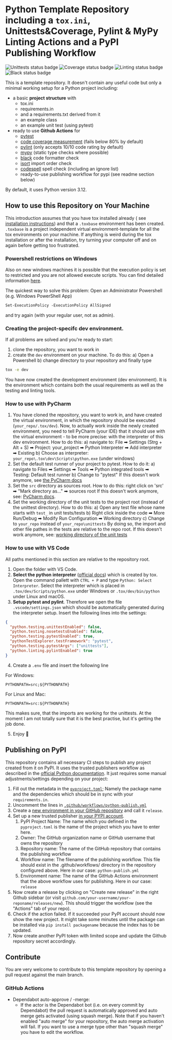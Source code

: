 # Python Template Repository including a `tox.ini`, Unittests&Coverage, Pylint & MyPy Linting Actions and a PyPI Publishing Workflow

<!--- you need to replace the `organization/repo_name` in the status badge URLs --->

![Unittests status badge](https://github.com/Hochfrequenz/python_template_repository/workflows/Unittests/badge.svg)
![Coverage status badge](https://github.com/Hochfrequenz/python_template_repository/workflows/Coverage/badge.svg)
![Linting status badge](https://github.com/Hochfrequenz/python_template_repository/workflows/Linting/badge.svg)
![Black status badge](https://github.com/Hochfrequenz/python_template_repository/workflows/Formatting/badge.svg)

This is a template repository.
It doesn't contain any useful code but only a minimal working setup for a Python project including:

- a basic **project structure** with
  - tox.ini
  - requirements.in
  - and a requirements.txt derived from it
  - an example class
  - an example unit test (using pytest)
- ready to use **Github Actions** for
  - [pytest](https://pytest.org)
  - [code coverage measurement](https://coverage.readthedocs.io) (fails below 80% by default)
  - [pylint](https://pylint.org/) (only accepts 10/10 code rating by default)
  - [mypy](https://github.com/python/mypy) (static type checks where possible)
  - [black](https://github.com/psf/black) code formatter check
  - [isort](https://pycqa.github.io/isort/) import order check
  - [codespell](https://github.com/codespell-project/codespell) spell check (including an ignore list)
  - ready-to-use publishing workflow for pypi (see readme section below)

By default, it uses Python version 3.12.

## How to use this Repository on Your Machine

This introduction assumes that you have tox installed already (
see [installation instructions](https://tox.readthedocs.io/en/latest/installation.html)) and that a `.toxbase` environment
has been created.
`.toxbase` is a project independent virtual environment-template for all the tox environments on your machine. If anything is weird during the tox installation or after the installation, try turning your computer off and on again before getting too frustrated.

### Powershell restrictions on Windows
Also on new windows machines it is possible that the execution policy is set to restricted and you are not allowed execute scripts. You can find detailed information [here](https://learn.microsoft.com/de-de/powershell/module/microsoft.powershell.core/about/about_execution_policies?view=powershell-7.3).

The quickest way to solve this problem: Open an Administrator Powershell (e.g. Windows PowerShell App)
```ps
Set-ExecutionPolicy -ExecutionPolicy AllSigned
```
and try again (with your regular user, not as admin).

### Creating the project-specifc dev environment.
If all problems are solved and you're ready to start: 
   1. clone the repository, you want to work in 
   2. create the `dev` environment on your machine. To do this: 
       a) Open a Powershell
       b) change directory to your repository 
and finally type

```bash
tox -e dev
```

You have now created the development environment (dev environment). It is the environment which contains both the usual requirements as well as the testing and linting tools.

### How to use with PyCharm

1. You have cloned the repository, you want to work in, and have created the virtual environment, in which the repository should be executed (`your_repo/.tox/dev`). Now, to actually work inside the newly created environment, you need to tell PyCharm (your IDE) that it should use with the virtual environment - to be more precise: with the interpreter of this dev environment. How to do this:
a) navigate to: File ➡ Settings (Strg + Alt + S) ➡ Project: your_project ➡ Python Interpreter ➡ Add interpreter ➡ Existing
b) Choose as interpreter: `your_repo\.tox\dev\Scripts\python.exe` (under windows)
2. Set the default test runner of your project to pytest. How to do it:
a) navigate to Files ➡ Settings ➡ Tools ➡ Python integrated tools ➡ Testing: Default test runner
b) Change to "pytest"
If this doesn't work anymore, see [the PyCharm docs](https://www.jetbrains.com/help/pycharm/choosing-your-testing-framework.html)
3. Set the `src` directory as sources root. How to do this:
right click on 'src' ➡ "Mark directory as…" ➡ sources root
If this doesn't work anymore, see: [PyCharm docs](https://www.jetbrains.com/help/pycharm/content-root.html).
4. Set the working directory of the unit tests to the project root (instead of the unittest directory). How to do this:
a) Open any test file whose name starts with `test_` in unit tests/tests
b) Right click inside the code ➡ More Run/Debug ➡ Modify Run Configuration ➡ Working directory
c) Change to `your_repo` instead of `your_repo\unittests`
By doing so, the import and other file pathes in the tests are relative to the repo root. 
If this doesn't work anymore, see: [working directory of the unit tests](https://www.jetbrains.com/help/pycharm/creating-run-debug-configuration-for-tests.html)

### How to use with VS Code
All paths mentioned in this section are relative to the repository root.
 
1. Open the folder with VS Code.
2. **Select the python interpreter** ([official docs](https://code.visualstudio.com/docs/python/environments#_manually-specify-an-interpreter)) which is created by tox. Open the command pallett with `CTRL + P` and type `Python: Select Interpreter`. Select the interpreter which is placed in `.tox/dev/Scripts/python.exe` under Windows or `.tox/dev/bin/python` under Linux and macOS.
3. **Setup pytest and pylint**. Therefore we open the file `.vscode/settings.json` which should be automatically generated during the interpreter setup. Insert the following lines into the settings:

```json
{
  "python.testing.unittestEnabled": false,
  "python.testing.nosetestsEnabled": false,
  "python.testing.pytestEnabled": true,
  "pythonTestExplorer.testFramework": "pytest",
  "python.testing.pytestArgs": ["unittests"],
  "python.linting.pylintEnabled": true
}
```

4. Create a `.env` file and insert the following line

For Windows:

```
PYTHONPATH=src;${PYTHONPATH}
```

For Linux and Mac:

```
PYTHONPATH=src:${PYTHONPATH}
```

This makes sure, that the imports are working for the unittests.
At the moment I am not totally sure that it is the best practise, but it's getting the job done.

5. Enjoy 🤗

## Publishing on PyPI

This repository contains all necessary CI steps to publish any project created from it on PyPI.
It uses the trusted publishers workflow as described in the [official Python documentation](https://packaging.python.org/guides/publishing-package-distribution-releases-using-github-actions-ci-cd-workflows/).
It just requires some manual adjustments/settings depending on your project:

1. Fill out the metadata in the [`pyproject.toml`](pyproject.toml); Namely the package name and the dependencies which should be in sync with your `requirements.in`.
2. Uncomment the lines in [`.github/workflows/python-publish.yml`](.github/workflows/python-publish.yml)
3. Create a [new environment in your GitHub repository](https://github.com/Hochfrequenz/python_template_repository/settings/environments) and call it `release`.
4. Set up a new trusted publisher [in your PYPI account](https://pypi.org/manage/account/publishing/).
   1. PyPI Project Name: The name which you defined in the `pyproject.toml` is the name of the project which you have to enter here.
   2. Owner: The GitHub organization name or GitHub username that owns the repository
   3. Repository name: The name of the GitHub repository that contains the publishing workflow
   4. Workflow name: The filename of the publishing workflow. This file should exist in the .github/workflows/ directory in the repository configured above. Here in our case: `python-publish.yml`
   5. Environment name: The name of the GitHub Actions environment that the above workflow uses for publishing. Here in our case: `release`
5. Now create a release by clicking on "Create new release" in the right Github sidebar (or visit `github.com/your-username/your-reponame/releases/new`). This should trigger the workflow (see the "Actions" tab of your repo).
6. Check if the action failed. If it succeeded your PyPI account should now show the new project. It might take some minutes until the package can be installed via `pip install packagename` because the index has to be updated.
7. Now create another PyPI token with limited scope and update the Github repository secret accordingly.

## Contribute

You are very welcome to contribute to this template repository by opening a pull request against the main branch.

### GitHub Actions

- Dependabot auto-approve / -merge:
  - If the actor is the Dependabot bot (i.e. on every commit by Dependabot)
    the pull request is automatically approved and auto merge gets activated
    (using squash merge).
    Note that if you haven't enabled "auto merge" for your repository, the auto merge activation will fail.
    If you want to use a merge type other than "squash merge" you have to edit the workflow.
